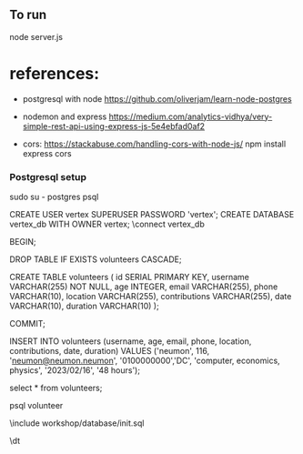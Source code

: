 
## To run
node server.js


# references: 
* postgresql with node
https://github.com/oliverjam/learn-node-postgres

* nodemon and express
https://medium.com/analytics-vidhya/very-simple-rest-api-using-express-js-5e4ebfad0af2

* cors:
https://stackabuse.com/handling-cors-with-node-js/
npm install express cors



### Postgresql setup

sudo su - postgres
psql

CREATE USER vertex SUPERUSER PASSWORD 'vertex';
CREATE DATABASE vertex_db WITH OWNER vertex;
\connect vertex_db



<!-- create -->
BEGIN;

DROP TABLE IF EXISTS volunteers CASCADE;

CREATE TABLE volunteers (
  id SERIAL PRIMARY KEY,
  username VARCHAR(255) NOT NULL,
  age INTEGER,
  email VARCHAR(255),
  phone VARCHAR(10),
  location VARCHAR(255),
  contributions VARCHAR(255),
  date  VARCHAR(10),
  duration VARCHAR(10)
);

COMMIT;



<!-- insert values -->
INSERT INTO volunteers (username, age, email, phone, location, contributions, date, duration) VALUES
  ('neumon', 116, 'neumon@neumon.neumon', '0100000000','DC', 'computer, economics, physics', '2023/02/16', '48 hours');

select * from volunteers;


<!-- connect -->
psql volunteer

\include workshop/database/init.sql

\dt
<!-- verify database created -->